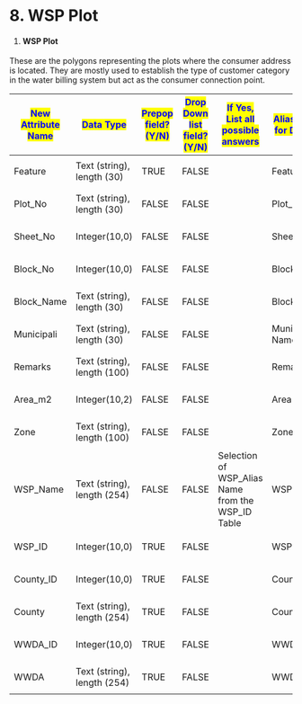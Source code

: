 # 8. WSP Plot

1. #### WSP Plot

These are the polygons representing the plots where the consumer address is located. They are mostly used to establish the type of customer category in the water billing system but act as the consumer connection point.

| <mark style="color:blue;">**New Attribute Name**</mark> | <mark style="color:blue;">**Data Type**</mark> | <mark style="color:blue;">**Prepop field? (Y/N)**</mark> | <mark style="color:blue;">**Drop Down list field? (Y/N)**</mark> | <mark style="color:blue;">**If Yes, List all possible answers**</mark> | <mark style="color:blue;">**Alias Name for Display**</mark> | <mark style="color:blue;">**Field for classification if any**</mark> |
| ------------------------------------------------------- | ---------------------------------------------- | -------------------------------------------------------- | ---------------------------------------------------------------- | ---------------------------------------------------------------------- | ----------------------------------------------------------- | -------------------------------------------------------------------- |
| Feature                                                 | Text (string), length (30)                     | TRUE                                                     | FALSE                                                            | <p><br></p>                                                            | Feature                                                     | <p><br></p>                                                          |
| Plot\_No                                                | Text (string), length (30)                     | FALSE                                                    | FALSE                                                            | <p><br></p>                                                            | Plot\_No                                                    | <p><br></p>                                                          |
| Sheet\_No                                               | Integer(10,0)                                  | FALSE                                                    | FALSE                                                            | <p><br></p>                                                            | Sheet\_No                                                   | <p><br></p>                                                          |
| Block\_No                                               | Integer(10,0)                                  | FALSE                                                    | FALSE                                                            | <p><br></p>                                                            | Block\_No                                                   | <p><br></p>                                                          |
| Block\_Name                                             | Text (string), length (30)                     | FALSE                                                    | FALSE                                                            | <p><br></p>                                                            | Block\_Name                                                 | <p><br></p>                                                          |
| Municipali                                              | Text (string), length (30)                     | FALSE                                                    | FALSE                                                            | <p><br></p>                                                            | Municipality Name                                           | <p><br></p>                                                          |
| Remarks                                                 | Text (string), length (100)                    | FALSE                                                    | FALSE                                                            | <p><br></p>                                                            | Remarks                                                     | <p><br></p>                                                          |
| Area\_m2                                                | Integer(10,2)                                  | FALSE                                                    | FALSE                                                            | <p><br></p>                                                            | Area                                                        | <p><br></p>                                                          |
| Zone                                                    | Text (string), length (100)                    | FALSE                                                    | FALSE                                                            | <p><br></p>                                                            | Zone                                                        | <p><br></p>                                                          |
| WSP\_Name                                               | Text (string), length (254)                    | FALSE                                                    | FALSE                                                            | Selection of WSP\_Alias Name from the WSP\_ID Table                    | WSP Name                                                    | <p><br></p>                                                          |
| WSP\_ID                                                 | Integer(10,0)                                  | TRUE                                                     | FALSE                                                            | <p><br></p>                                                            | WSP ID                                                      | <p><br></p>                                                          |
| County\_ID                                              | Integer(10,0)                                  | TRUE                                                     | FALSE                                                            | <p><br></p>                                                            | County ID                                                   | <p><br></p>                                                          |
| County                                                  | Text (string), length (254)                    | TRUE                                                     | FALSE                                                            | <p><br></p>                                                            | County                                                      | <p><br></p>                                                          |
| WWDA\_ID                                                | Integer(10,0)                                  | TRUE                                                     | FALSE                                                            | <p><br></p>                                                            | WWDA ID                                                     | <p><br></p>                                                          |
| WWDA                                                    | Text (string), length (254)                    | TRUE                                                     | FALSE                                                            | <p><br></p>                                                            | WWDA                                                        | <p><br></p>                                                          |
